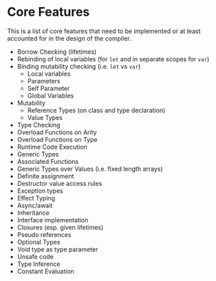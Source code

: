 # Core Features

This is a list of core features that need to be implemented or at least accounted for in the design of the compiler.

* Borrow Checking (lifetimes)
* Rebinding of local variables (for `let` and in separate scopes for `var`)
* Binding mutability checking (i.e. `let` vs `var`)
  * Local variables
  * Parameters
  * Self Parameter
  * Global Variables
* Mutability
  * Reference Types (on class and type declaration)
  * Value Types
* Type Checking
* Overload Functions on Arity
* Overload Functions on Type
* Runtime Code Execution
* Generic Types
* Associated Functions
* Generic Types over Values (i.e. fixed length arrays)
* Definite assignment
* Destructor value access rules
* Exception types
* Effect Typing
* Async/await
* Inheritance
* Interface implementation
* Closures (esp. given lifetimes)
* Pseudo references
* Optional Types
* Void type as type parameter
* Unsafe code
* Type Inference
* Constant Evaluation
